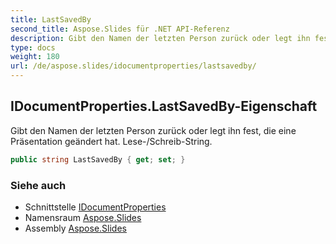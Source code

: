 ```yaml
---
title: LastSavedBy
second_title: Aspose.Slides für .NET API-Referenz
description: Gibt den Namen der letzten Person zurück oder legt ihn fest, die eine Präsentation geändert hat. Lese-/Schreib-String.
type: docs
weight: 180
url: /de/aspose.slides/idocumentproperties/lastsavedby/
---
```


## IDocumentProperties.LastSavedBy-Eigenschaft

Gibt den Namen der letzten Person zurück oder legt ihn fest, die eine Präsentation geändert hat. Lese-/Schreib-String.

```csharp
public string LastSavedBy { get; set; }
```

### Siehe auch

* Schnittstelle [IDocumentProperties](../../idocumentproperties)
* Namensraum [Aspose.Slides](../../idocumentproperties)
* Assembly [Aspose.Slides](../../../)

<!-- DO NOT EDIT: generiert von xmldocmd für Aspose.Slides.dll -->